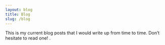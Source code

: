 ```yaml
---
layout: blog
title: Blog
slug: /blog
---
```


This is my current blog posts that I would write up from time to time. Don’t hesitate to read one! .
<br />
